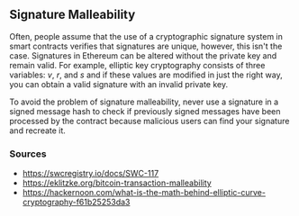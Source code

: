 ## Signature Malleability

Often, people assume that the use of a cryptographic signature system in smart contracts verifies that signatures are unique, however, this isn't the case. Signatures in Ethereum can be altered without the private key and remain valid. For example, elliptic key cryptography consists of three variables: *v*, *r*, and *s* and if these values are modified in just the right way, you can obtain a valid signature with an invalid private key.

To avoid the problem of signature malleability, never use a signature in a signed message hash to check if previously signed messages have been processed by the contract because malicious users can find your signature and recreate it.

### Sources

- https://swcregistry.io/docs/SWC-117
- https://eklitzke.org/bitcoin-transaction-malleability
- https://hackernoon.com/what-is-the-math-behind-elliptic-curve-cryptography-f61b25253da3